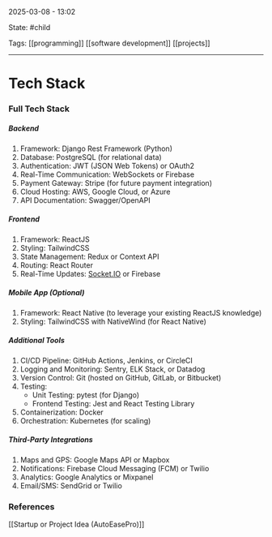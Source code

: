 2025-03-08 - 13:02

State: #child 

Tags: [[programming]] [[software development]] [[projects]]
_____
# Tech Stack

### Full Tech Stack
##### Backend
1. Framework: Django Rest Framework (Python)
2. Database: PostgreSQL (for relational data)
3. Authentication: JWT (JSON Web Tokens) or OAuth2
4. Real-Time Communication: WebSockets or Firebase
5. Payment Gateway: Stripe (for future payment integration)
6. Cloud Hosting: AWS, Google Cloud, or Azure
7. API Documentation: Swagger/OpenAPI

##### Frontend
1. Framework: ReactJS
2. Styling: TailwindCSS
3. State Management: Redux or Context API
4. Routing: React Router
5. Real-Time Updates: [Socket.IO](http://Socket.IO) or Firebase

##### Mobile App (Optional)
1. Framework: React Native (to leverage your existing ReactJS knowledge)
2. Styling: TailwindCSS with NativeWind (for React Native)

##### Additional Tools
1. CI/CD Pipeline: GitHub Actions, Jenkins, or CircleCI
2. Logging and Monitoring: Sentry, ELK Stack, or Datadog
3. Version Control: Git (hosted on GitHub, GitLab, or Bitbucket)
4. Testing:
    - Unit Testing: pytest (for Django)
    - Frontend Testing: Jest and React Testing Library
5. Containerization: Docker
6. Orchestration: Kubernetes (for scaling)

##### Third-Party Integrations
1. Maps and GPS: Google Maps API or Mapbox
2. Notifications: Firebase Cloud Messaging (FCM) or Twilio
3. Analytics: Google Analytics or Mixpanel
4. Email/SMS: SendGrid or Twilio



### References

[[Startup or Project Idea (AutoEasePro)]]